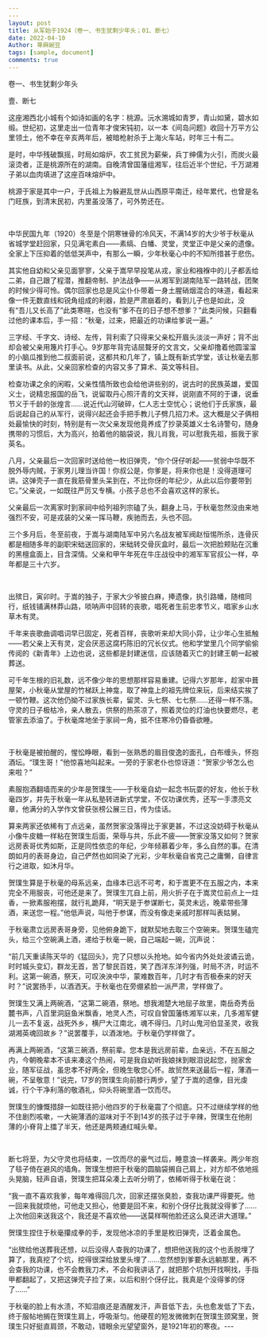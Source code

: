 ```yaml
---
---
layout: post
title: 从军始于1924（卷一、书生犹剩少年头；01、断七）
date: 2022-04-10
Author: 荨麻豌豆
tags: [sample, document]
comments: true
--- 
```


卷一、书生犹剩少年头

壹、断七

这座湘西北小城有个如诗如画的名字：桃源。沅水溯城如青罗，青山如黛，碧水如缎。世纪初，这里走出一位青年才俊宋钝初，以一本《间岛问题》收回十万平方公里领土，他不幸在辛亥两年后，被暗枪射杀于上海火车站，时年三十有二。

是时，中华残破飘摇，时局如熔炉，农工贫民为薪柴，兵丁绅儒为火引，而炭火最滚烫者，正是桃源所在的湖南。自晚清曾国藩组湘军，往后近半个世纪，千万湖湘子弟以血肉填进了这座百味熔炉中。

桃源于家是其中一户，于氏祖上为躲避乱世从山西原平南迁，经年累代，也曾是名门旺族，到清末民初，内里虽没落了，可外势还在。

<br/>

中华民国九年（1920）冬至是个阴寒锉骨的冷风天，不满14岁的大少爷于秋毫从省城学堂赶回家，只见满宅素白——素缟、白幡、灵堂，灵堂正中是父亲的遗像。全家上下压抑着的低低哭声中，有那么一瞬，少年秋毫心中的不知所措甚于悲伤。

其实他自幼和父亲见面寥寥，父亲于嵩早早投笔从戎，家业和襁褓中的儿子都丢给二弟，自己跟了程潜，推翻帝制、护法战争——从湘军到湖南陆军一路转战，团聚的时候少得可怜。偶尔回家也总是风尘仆仆带着一身土腥硝烟混合的味道，看起来像一件无数直线和锐角组成的利器，脸是严肃崩着的，看到儿子也是如此，没有“吾儿又长高了”此类寒暄，也没有“爹不在的日子想不想爹？”此类问候，只翻看过他的课本后，手一招：“秋毫，过来，把最近的功课给爹说一遍。”

三字经、千字文、诗经、左传，背利索了只得来父亲松开眉头淡淡一声好；背不出却会被父亲用篾片打手心。9岁那年背完诘屈聱牙的文言文，父亲却撸着他圆溜溜的小脑瓜推到他二叔面前说，这都共和几年了，镇上既有新式学堂，该让秋毫去那里读书。从此，父亲回家检查的内容又多了算术、英文等科目。

检查功课之余的闲暇，父亲性情所致也会给他讲些别的，说古时的民族英雄，爱国义士，说精忠报国的岳飞，说留取丹心照汗青的文天祥，说刚直不阿的于谦，说垂节义于千龄的张煌言……说近代山河破碎，仁人志士空忧心；说他们于氏家族，最后说起自己的从军行，说得兴起还会手把手教儿子劈几招刀术。这大概是父子俩相处最愉快的时刻，特别是有一次父亲发现他竟养成了抄录英雄义士名诗警句，随身携带的习惯后，大为高兴，拍着他的脑袋说，我儿肖我，可以慰我先祖，振我于家英名。

八月，父亲最后一次回家时送给他一枚旧弹壳，“你个伢仔听起——贫弱中华既不脱外辱内贼，于家男儿理当许国！你叔公是，你爹是，将来你也是！没得道理可讲。这弹壳子一直在我筋骨里头呆到在，不比你伢的年纪少，从此以后你要带到它。”父亲说，一如既往严厉又专横。小孩子总也不会喜欢这样的家长。

父亲最后一次离家时到家祠中给列祖列宗磕了头，翻身上马，于秋毫忽然没由来地强烈不安，可是戎装的父亲一挥马鞭，疾驰而去，头也不回。

三个多月后，冬至前夜，于嵩与湖南陆军中另六名战友被军阀赵恒惕所杀，连骨灰都是相随多年的副职宋础送回家的，宋础转交骨灰盒时，最后一次把脸颊贴在沉重的黑檀盒面上，目含深情。父亲和甲午年死在牛庄战役中的湘军军官叔公一样，卒年都是三十六岁。

<br/>

出殡日，寅卯时。于嵩的独子，于家大少爷披白麻，捧遗像，执引路幡，随棺同行，纸钱铺满林莽山路，唢呐声中回转的丧歌，唱死者生前忠孝节义，唱家乡山水草木有灵。

千年来丧歌曲调唱词早已固定，死者百样，丧歌听来却大同小异，让少年心生抵触——若父亲上天有灵，定会厌恶这腐朽陈旧的冗长仪式。他和学堂里几个同学偷偷传阅的《新青年》上边也说，这些都是封建迷信，应该随着灭亡的封建王朝一起被葬送。

可千年生根的旧礼数，远不像少年的思想那样容易重建。记得六岁那年，趁家中葺屋架，小秋毫从堂屋的竹梯跃上神龛，取了神龛上的祖先牌位来玩，后来结实挨了一顿竹鞭。这次他仍拗不过家族长辈，留灵、头七祭、七七祭……还得一样不落。守灵的日子极枯冷，亲人散去，供祭的热茶凉了，照着灵位的灯油也快要燃尽，老管家去添油了。于秋毫席地坐于家祠一角，抵不住寒冷仍昏昏欲睡。

<br/>

于秋毫是被拍醒的，惺忪睁眼，看到一张熟悉的眉目俊逸的面孔，白布缠头，怀抱酒坛。“璞生哥！”他惊喜地叫起来。一旁的于家老仆也惊讶道：“贺家少爷怎么也来啦？”

素服抱酒翻墙而来的少年是贺璞生——于秋毫自幼一起念书玩耍的好友，他长于秋毫四岁，并先于秋毫一年从私塾转进新式学堂，不仅功课优秀，还写一手漂亮文章，他满分的入学作文曾获张榜公展三日，传为佳话。

算来两家还依稀有丁点远亲，虽然贺家没落得比于家更甚，不过这没妨碍于秋毫从小像牛皮糖一样粘在贺璞生后面，荣辱与共，乐此不疲——贺家没落又如何？贺家远房表哥优秀如斯，正是同性依恋的年纪，少年倾慕着少年，多么自然的事。在清朗如月的表哥身边，自己俨然也如同染了光彩，少年秋毫自省克己之庸懒，自律言行之进取，如沐月华。

贺璞生算是于秋毫的母系远亲，血缘本已远不可考，和于嵩更不在五服之内，本来完全不用服丧，可他还是来了。贺璞生兀自上前，用火折子在于嵩灵位前点上一炷香，一掀素服袍摆，就行礼跪拜，“明天是于参谋断七，英灵未远，晚辈带些薄酒，来送您一程。”他低声说，叫他于参谋，而没有像走亲戚时那样叫表姑舅。

于秋毫肃立远房表哥身旁，见他俯身跪下，就默契地去取三个空碗来。贺璞生磕完头，给三个空碗满上酒，递给于秋毫一碗，自己端起一碗，沉声说：

“前几天重读陈天华的《猛回头》，完了只想以头抢地。如今省内外处处波谲云诡，时时城头变幻，群龙无首，苦了黎民百姓，笑了西洋东洋列强，时局不济，时运不利。这第一碗酒，祭天，可叹泱泱中华，蒙难数百年，几时才有否极泰来的好天时？”说罢扬手，以酒洒天。于秋毫也在旁绷紧脸一派严肃，学样做了。

贺璞生又满上两碗酒，“这第二碗酒，祭地。想我湘楚大地屈子故里，南岳奇秀岳麓书声，八百里洞庭鱼米飘香，地灵人杰，可叹自曾国藩练湘军以来，几多湘军健儿一去不复返，战死外乡，横尸大江南北，魂不得归。几时山鬼河伯显圣灵，收我湖湘英魂回故乡？”说罢覆手，以酒泼地。于秋毫仍学样做了。

再满上两碗酒，“这第三碗酒，祭前辈。您本是我远房前辈，血亲远，不在五服之内，今朝晚辈本不该来凑这个热闹，可是我自幼听我娘抹到眼泪说起您，抛家舍业，随军征战，虽忠孝不好两全，但晚生敬您心怀。故贸然来送最后一程，薄酒一碗，不呈敬意！”说完，17岁的贺璞生向前膝行两步，望了于嵩的遗像，目光虔诚，行个干净利落的敬酒礼，仰头将碗里酒一饮而尽。

贺璞生的慷慨措辞一如既往把小他四岁的于秋毫震了个彻底。只不过继续学样的他不住剧烈咳嗽，一大碗薄酒的滋味对于不到14岁的孩子过于辛辣，贺璞生在他削薄的小脊背上擂了半天，他还是两颊通红喊头晕。

<br/>

断七将至，为父守灵也将结束，一饮而尽的豪气过后，睡意浪一样袭来。两少年抱了毯子倚在避风的墙角。贺璞生想把于秋毫的圆脑袋搁自己肩上，对方却不依地摇头晃脑，轻声自语，贺璞生把耳朵凑上去听分明了，依稀听得于秋毫在说：

“我一直不喜欢我爹，每年难得回几次，回家还摆张臭脸，查我功课严得要死。他一回来我就烦他，可他走又担心，他要是回不来，和别个伢仔比我就没得爹了……上次他回来送我这个，我还是不喜欢他——送莫样啊他脸还这么臭还讲大道理。”

贺璞生捏住于秋毫攥成拳的手，发现他冰凉的手里是枚旧弹壳，泛着金属色。

“出殡给他送葬我还想，以后没得人查我的功课了，想把他送我的这个也丢脱埋了算了，我真挖了个坑，挖得很深给放里头埋了……忽然想到爹要永远躺那里，再不会查我的功课，也不会教我刀术，不会和我讲话了，就把那个坑刨开找啊找，手指甲都翻起了，又把这弹壳子捡了来，以后和别个伢仔比，我真是个没得爹的伢了……”

于秋毫的脸上有水渍，不知泪痕还是酒醒发汗，声音低下去，头也愈发低了下去，终于服帖地搁在贺璞生肩上，呼吸渐匀。他硬茬的短发微微刺在贺璞生颈窝里，贺璞生只好挺直肩颈，不敢动，错眼余光望望窗外，是1921年初的寒夜。--- 

